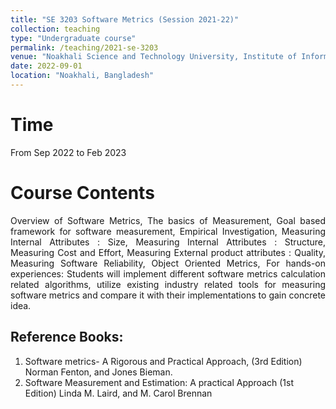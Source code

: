 ```yaml
---
title: "SE 3203 Software Metrics (Session 2021-22)"
collection: teaching
type: "Undergraduate course"
permalink: /teaching/2021-se-3203
venue: "Noakhali Science and Technology University, Institute of Information Technology"
date: 2022-09-01
location: "Noakhali, Bangladesh"
---
```


Time
====
From Sep 2022 to Feb 2023

Course Contents
====
<p align="justify">
Overview of Software Metrics, The basics of Measurement, Goal based framework for software measurement, Empirical Investigation, Measuring Internal Attributes : Size, Measuring Internal Attributes : Structure, Measuring Cost and Effort, Measuring External product attributes : Quality, Measuring Software Reliability, Object Oriented Metrics, For hands-on experiences: Students will implement different software metrics calculation related algorithms, utilize existing industry related tools for measuring software metrics and compare it with their implementations to gain concrete idea.
</p>

Reference Books:
-------
1. Software metrics- A Rigorous and Practical Approach, (3rd Edition) Norman Fenton, and Jones
Bieman. <br/>
2. Software Measurement and Estimation: A practical Approach (1st Edition) Linda M. Laird, and
M. Carol Brennan <br/>
